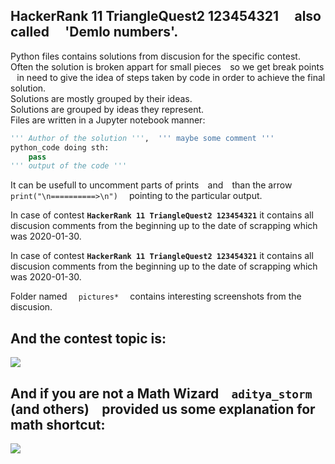 ## HackerRank 11 TriangleQuest2 123454321 ⠀ also called ⠀ 'Demlo numbers'.
Python files contains solutions from discusion for the specific contest.<br>  Often the solution is broken appart for small pieces ⠀so we get break points ⠀in need to give the idea of steps taken by code in order to achieve the final solution.<br> Solutions are mostly grouped by their ideas. <br> Solutions are grouped by ideas they represent. <br>  Files are written in a Jupyter notebook manner:
``` python
''' Author of the solution ''',  ''' maybe some comment '''
python_code doing sth:
    pass
''' output of the code '''
```


It can be usefull to uncomment parts of prints ⠀and ⠀than the arrow ⠀ ` print("\n==========>\n") ` ⠀ pointing to the particular output.

In case of contest **` HackerRank 11 TriangleQuest2 123454321 `**  it contains all discusion comments from the beginning up to the date of scrapping  which was 2020-01-30.

In case of contest **` HackerRank 11 TriangleQuest2 123454321 `**  it contains all discusion comments from the beginning up to the date of scrapping  which was 2020-01-30.

Folder named ⠀ ` pictures* ` ⠀ contains interesting screenshots from the discusion.


## And the contest topic is:

<img    src="191018pią1432 Triangle Quest 2 _ HackerRank.htm 191018Friday143203 200% .png"   >

## And if you are not a Math Wizard ⠀` aditya_storm ` (and others) ⠀provided us some explanation for math shortcut:

<img    src="191018pią1432 Triangle Quest 2 _ HackerRank.htm 191025Friday011702_www.hackerrank.com_Triangle_Quest_2_Discussions_Python_HackerRank 200% .png"   >